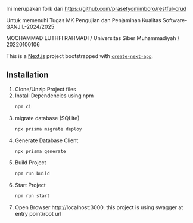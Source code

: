 Ini merupakan fork dari https://github.com/prasetyomimboro/restful-crud

Untuk memenuhi Tugas MK Pengujian dan Penjaminan Kualitas Software-GANJIL-2024/2025

MOCHAMMAD LUTHFI RAHMADI / Universitas Siber Muhammadiyah / 20220100106

This is a [Next.js](https://nextjs.org) project bootstrapped with [
`create-next-app`](https://nextjs.org/docs/app/api-reference/cli/create-next-app).

## Installation

1. Clone/Unzip Project files
2. Install Dependencies using npm
    ```bash
   npm ci 
    ```
3. migrate database (SQLite)
    ```bash
   npx prisma migrate deploy 
    ```
4. Generate Database Client
   ```bash
   npx prisma generate
   ```
5. Build Project
    ```bash
    npm run build
    ```
6. Start Project
    ```bash
    npm run start
    ```
7. Open Browser http://localhost:3000. this project is using swagger at entry point/root url
